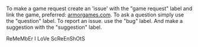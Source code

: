 


To make a game request create an 'issue' with the "game request" label and link the game, preferred: [armorgames.com](armorgames.com).
To ask a question simply use the "question" label.
To report an issue. use the "bug" label.
And make a suggestion with the "suggestion" label.

ReMeMbEr I LoVe ScReEnShOtS
